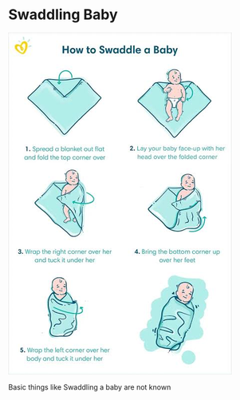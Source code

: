 # Swaddling Baby

![](../files/a9861063-d6d1-4376-94bf-2e6115cd9955.jpg)

Basic things like Swaddling a baby are not known